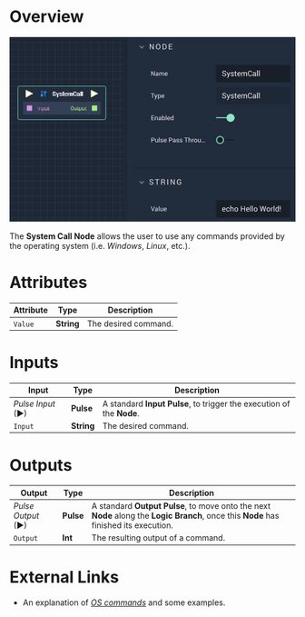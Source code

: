 # Overview

![The System Call Node.](../../.gitbook/assets/systemcall1.png)

The **System Call Node** allows the user to use any commands provided by the operating system (i.e. *Windows*, *Linux*, etc.).

# Attributes

|Attribute|Type|Description|
|---|---|---|
|`Value`|**String**|The desired command.|

# Inputs

|Input|Type|Description|
|---|---|---|
|*Pulse Input* (►)|**Pulse**|A standard **Input Pulse**, to trigger the execution of the **Node**.|
|`Input`|**String**|The desired command.|

# Outputs

|Output|Type|Description|
|---|---|---|
|*Pulse Output* (►)|**Pulse**|A standard **Output Pulse**, to move onto the next **Node** along the **Logic Branch**, once this **Node** has finished its execution.|
|`Output`|**Int**|The resulting output of a command.|

# External Links

* An explanation of [*OS commands*](https://www.tutorialspoint.com/what-are-system-calls-in-operating-system) and some examples.

